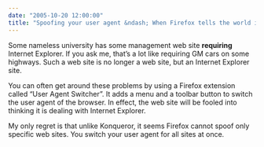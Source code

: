 ```yaml
---
date: "2005-10-20 12:00:00"
title: "Spoofing your user agent &ndash; When Firefox tells the world it is Internet Explorer"
---
```




Some nameless university has some management web site __requiring__ Internet Explorer. If you ask me, that&rsquo;s a lot like requiring GM cars on some highways. Such a web site is no longer a web site, but an Internet Explorer site.

You can often get around these problems by using a Firefox extension called &ldquo;User Agent Switcher&rdquo;. It adds a menu and a toolbar button to switch the user agent of the browser. In effect, the web site will be fooled into thinking it is dealing with Internet Explorer.

My only regret is that unlike Konqueror, it seems Firefox cannot spoof only specific web sites. You switch your user agent for all sites at once.


